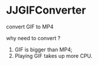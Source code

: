# JJGIFConverter
convert GIF to MP4

why need to convert ?
1. GIF is bigger than MP4;
2. Playing GIF takes up more CPU.

